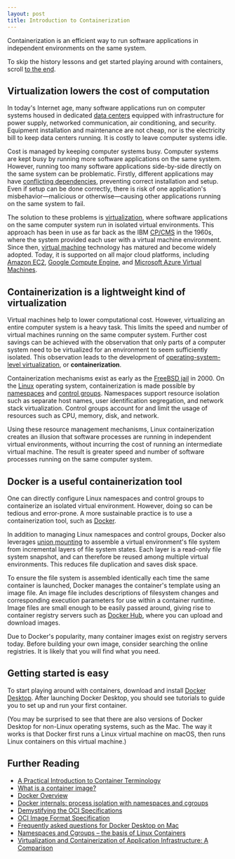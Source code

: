 ```yaml
---
layout: post
title: Introduction to Containerization
---
```


Containerization is an efficient way to run software applications in independent environments on the same system.

To skip the history lessons and get started playing around with containers, scroll [to the end](#getting-started-is-easy).

## Virtualization lowers the cost of computation

In today's Internet age, many software applications run on computer systems housed in dedicated [data centers](https://en.wikipedia.org/wiki/Data_center) equipped with infrastructure for power supply, networked communication, air conditioning, and security. Equipment installation and maintenance are not cheap, nor is the electricity bill to keep data centers running. It is costly to leave computer systems idle.

Cost is managed by keeping computer systems busy. Computer systems are kept busy by running more software applications on the same system. However, running too many software applications side-by-side directly on the same system can be problematic. Firstly, different applications may have [conflicting dependencies](https://en.wikipedia.org/wiki/Dependency_hell), preventing correct installation and setup. Even if setup can be done correctly, there is risk of one application's misbehavior—malicious or otherwise—causing other applications running on the same system to fail.

The solution to these problems is [virtualization](https://en.wikipedia.org/wiki/Virtualization), where software applications on the same computer system run in isolated virtual environments. This approach has been in use as far back as the IBM [CP/CMS](https://en.wikipedia.org/wiki/CP/CMS) in the 1960s, where the system provided each user with a virtual machine environment. Since then, [virtual machine](https://en.wikipedia.org/wiki/Virtual_machine) technology has matured and become widely adopted. Today, it is supported on all major cloud platforms, including [Amazon EC2](https://aws.amazon.com/ec2/), [Google Compute Engine](https://cloud.google.com/compute/), and [Microsoft Azure Virtual Machines](https://azure.microsoft.com/en-us/products/virtual-machines/).

## Containerization is a lightweight kind of virtualization

Virtual machines help to lower computational cost. However, virtualizing an entire computer system is a heavy task. This limits the speed and number of virtual machines running on the same computer system. Further cost savings can be achieved with the observation that only parts of a computer system need to be virtualized for an environment to seem sufficiently isolated. This observation leads to the development of [operating-system-level virtualization](https://en.wikipedia.org/wiki/OS-level_virtualization), or **containerization**.

Containerization mechanisms exist as early as the [FreeBSD jail](https://en.wikipedia.org/wiki/FreeBSD_jail) in 2000. On the [Linux](https://en.wikipedia.org/wiki/Linux) operating system, containerization is made possible by [namespaces](https://en.wikipedia.org/wiki/Linux_namespaces) and [control groups](https://en.wikipedia.org/wiki/Cgroups). Namespaces support resource isolation such as separate host names, user identification segregation, and network stack virtualization. Control groups account for and limit the usage of resources such as CPU, memory, disk, and network.

Using these resource management mechanisms, Linux containerization creates an illusion that software processes are running in independent virtual environments, without incurring the cost of running an intermediate virtual machine. The result is greater speed and number of software processes running on the same computer system.

## Docker is a useful containerization tool

One can directly configure Linux namespaces and control groups to containerize an isolated virtual environment. However, doing so can be tedious and error-prone. A more sustainable practice is to use a containerization tool, such as [Docker](<https://en.wikipedia.org/wiki/Docker_(software)>).

In addition to managing Linux namespaces and control groups, Docker also leverages [union mounting](https://en.wikipedia.org/wiki/Union_mount) to assemble a virtual environment's file system from incremental layers of file system states. Each layer is a read-only file system snapshot, and can therefore be reused among multiple virtual environments. This reduces file duplication and saves disk space.

To ensure the file system is assembled identically each time the same container is launched, Docker manages the container's template using an image file. An image file includes descriptions of filesystem changes and corresponding execution parameters for use within a container runtime. Image files are small enough to be easily passed around, giving rise to container registry servers such as [Docker Hub](https://hub.docker.com/), where you can upload and download images.

Due to Docker's popularity, many container images exist on registry servers today. Before building your own image, consider searching the online registries. It is likely that you will find what you need.

## Getting started is easy

To start playing around with containers, download and install [Docker Desktop](https://www.docker.com/get-started/). After launching Docker Desktop, you should see tutorials to guide you to set up and run your first container.

(You may be surprised to see that there are also versions of Docker Desktop for non-Linux operating systems, such as the Mac. The way it works is that Docker first runs a Linux virtual machine on macOS, then runs Linux containers on this virtual machine.)

## Further Reading

- [A Practical Introduction to Container Terminology](https://developers.redhat.com/blog/2018/02/22/container-terminology-practical-introduction)
- [What is a container image?](https://opensource.com/article/21/8/container-image)
- [Docker Overview](https://docs.docker.com/get-started/overview/)
- [Docker internals: process isolation with namespaces and cgroups](https://leftasexercise.com/2018/04/12/docker-internals-process-isolation-with-namespaces-and-cgroups/)
- [Demystifying the OCI Specifications](https://www.docker.com/blog/demystifying-open-container-initiative-oci-specifications/)
- [OCI Image Format Specification](https://github.com/opencontainers/image-spec)
- [Frequently asked questions for Docker Desktop on Mac](https://docs.docker.com/desktop/faqs/macfaqs/)
- [Namespaces and Cgroups – the basis of Linux Containers](https://www.andrew.cmu.edu/course/14-712-s20/applications/ln/Namespaces_Cgroups_Conatiners.pdf)
- [Virtualization and Containerization of Application Infrastructure: A Comparison](https://thijs.ai/papers/scheepers-virtualization-containerization.pdf)
